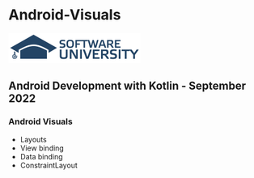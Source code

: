 # Android-Visuals
![Software University 2022](https://raw.githubusercontent.com/mark79-github/Blog-System/master/client/public/logo.png)
## Android Development with Kotlin - September 2022

### Android Visuals
* Layouts
* View binding
* Data binding
* ConstraintLayout
